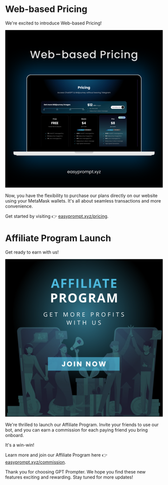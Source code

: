 # Web-based Pricing
  We're excited to introduce Web-based Pricing!

 ![image](<image/esp (11).png>)
  
  Now, you have the flexibility to purchase our plans directly on our website using your MetaMask wallets. It's all about seamless transactions and more convenience. 
  
  Get started by visiting 👉 [easyprompt.xyz/pricing](https://www.easyprompt.xyz/pricing).

# Affiliate Program Launch
  Get ready to earn with us!

  ![image](<image/esp (9).png>)

  We're thrilled to launch our Affiliate Program. Invite your friends to use our bot, and you can earn a commission for each paying friend you bring onboard. 
  
  It's a win-win! 
  
  Learn more and join our Affiliate Program here 👉 [easyprompt.xyz/commission](https://www.easyprompt.xyz/commission).



Thank you for choosing GPT Prompter. We hope you find these new features exciting and rewarding. Stay tuned for more updates!
